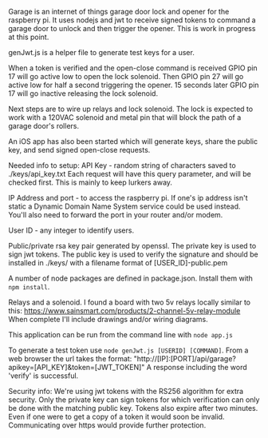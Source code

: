 Garage is an internet of things garage door lock and opener for the 
raspberry pi. It uses nodejs and jwt to receive signed tokens to command a garage door to unlock and then trigger the opener. This is work in progress at this point.

genJwt.js is a helper file to generate test keys for a user.

When a token is verified and the open-close command is received GPIO pin 17 will go active low to open the lock solenoid. Then GPIO pin 27 will go active low for half a second triggering the opener. 15 seconds later GPIO pin 17 will go inactive releasing the lock solenoid.

Next steps are to wire up relays and lock solenoid. The lock is expected to work with a 120VAC solenoid and metal pin that will block the path of a garage door's rollers.

An iOS app has also been started which will generate keys, share the public key, and send signed open-close requests.

Needed info to setup:
API Key - random string of characters saved to ./keys/api_key.txt 
Each request will have this query parameter, and will be checked first. This is mainly to keep lurkers away.

IP Address and port - to access the raspberry pi. If one's ip address isn't static a Dynamic Domain Name System service could be used instead. You'll also need to forward the port in your router and/or modem.

User ID - any integer to identify users.

Public/private rsa key pair generated by openssl. The private key is used to sign jwt tokens. The public key is used to verify the signature and should be installed in ./keys/ with a filename format of [USER_ID]-public.pem

A number of node packages are defined in package.json. Install them with `npm install`.

Relays and a solenoid. I found a board with two 5v relays locally similar to this: https://www.sainsmart.com/products/2-channel-5v-relay-module
When complete I'll include drawings and/or wiring diagrams.

This application can be run from the command line with `node app.js`

To generate a test token use `node genJwt.js [USERID] [COMMAND]`. From a web browser the url takes the format: "http://[IP]:[PORT]/api/garage?apikey=[API_KEY]&token=[JWT_TOKEN]"
A response including the word 'verify' is successful. 

Security info:
We're using jwt tokens with the RS256 algorithm for extra security. Only the private key can sign tokens for which verification can only be done with the matching public key. Tokens also expire after two minutes. Even if one were to get a copy of a token it would soon be invalid. Communicating over https would provide further protection.
